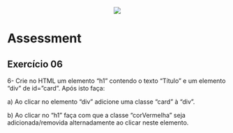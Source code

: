 <p align="center">
    <img src="https://www.infnet.edu.br/infnet/wp-content/themes/infnet.homepage//assets/img/LogoInfnetRodape.png"/>
</p>

# Assessment

## Exercício 06

6-	Crie no HTML um elemento “h1” contendo o texto “Título” e um elemento “div” de id=”card”. Após isto faça:

a)	Ao clicar no elemento “div” adicione uma classe “card” à “div”.

b)	Ao clicar no “h1” faça com que a classe “corVermelha” seja adicionada/removida alternadamente ao clicar neste elemento. 

